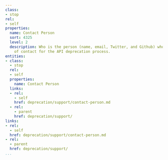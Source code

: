 ```yaml
---
class:
- stop
rel:
- self
properties:
  name: Contact Person
  sort: 4325
  level: 2
  description: Who is the person (name, email, Twitter, and Github) who is the point
    of contact for the API deprecation process.
entities:
- class:
  - stop
  rel:
  - self
  properties:
    name: Contact Person
  links:
  - rel:
    - self
    href: deprecation/support/contact-person.md
  - rel:
    - parent
    href: deprecation/support/
links:
- rel:
  - self
  href: deprecation/support/contact-person.md
- rel:
  - parent
  href: deprecation/support/
...
```

